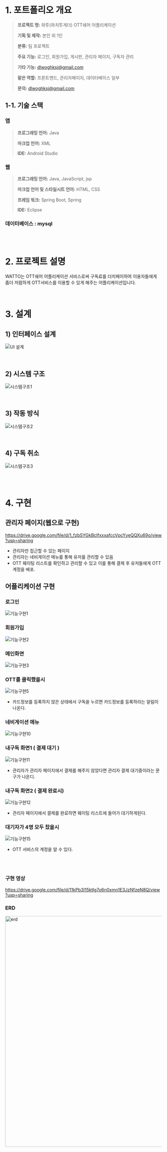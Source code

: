 # 1. 포트폴리오 개요

> **프로젝트 명:** 와투(와치투게더) OTT쉐어 어플리케이션
>
> **기획 및 제작:** 본인 외 1인
>
> **분류:** 팀 프로젝트
>
> **주요 기능:** 로그인, 회원가입, 게시판, 관리자 페이지, 구독자 관리
>
> **기타 기능:** dlwoghksj@gmail.com
>
> **맡은 역할:** 프론트엔드, 관리자페이지, 데이터베이스 일부
>
> **문의:** dlwoghksj@gmail.com


## 1-1. 기술 스택
### 앱
> **프로그래밍 언어:** Java
> 
> **마크업 언어:** XML
> 
> **IDE:** Android Studio
### 웹
> **프로그래밍 언어:** Java, JavaScript, jsp
> 
> **마크업 언어 및 스타일시트 언어:** HTML, CSS
> 
> **프레임 워크:** Spring Boot, Spring
> 
> **IDE:** Eclipse
### 데이터베이스 : mysql
<br />
<br />

# 2. 프로젝트 설명
WATTO는 OTT쉐어 어플리케이션 서비스로써 구독료를 더치페이하여 이용자들에게 좀더 저렴하게 OTT서비스를 이용할 수 있게 해주는 어플리케이션입니다.

<br />

# 3. 설계
## 1) 인터페이스 설계
![UI 설계](https://github.com/dlwoghksj/mypofo/assets/104198797/6264be0c-35a8-468b-ac3e-2cb81e89ca50)

<br />

## 2) 시스템 구조
![시스템구조1](https://github.com/dlwoghksj/mypofo/assets/104198797/b5c9eb2a-5181-411e-8d7f-d9aad7aa5885)

<br />

## 3) 작동 방식
![시스템구조2](https://github.com/dlwoghksj/mypofo/assets/104198797/d58e6d15-4996-48e0-a4f5-0357e4c83ce1)

<br />

## 4) 구독 취소
![시스템구조3](https://github.com/dlwoghksj/mypofo/assets/104198797/5c870efa-b69b-4ab0-ab5e-db87a7dec831)

<br />
<br />

# 4. 구현
## 관리자 페이지(웹으로 구현)
https://drive.google.com/file/d/1_fzbSYGkBclfxxxafccVpcYyeQQXu69o/view?usp=sharing
- 관리자만 접근할 수 있는 페이지
- 관리자는 네비게이션 메뉴를 통해 유저를 관리할 수 있음
- OTT 웨이팅 리스트를 확인하고 관리할 수 있고 이를 통해 결제 후 유저들에게 OTT계정을 배포.

## 어플리케이션 구현
### 로그인
![기능구현1](https://github.com/dlwoghksj/mypofo/assets/104198797/04345a99-f1de-4c36-b0e1-566113b5f50d)
### 회원가입
![기능구현2](https://github.com/dlwoghksj/mypofo/assets/104198797/97e7a80e-71a0-4f74-93b6-ffdce8f40afe)
### 메인화면
![기능구현3](https://github.com/dlwoghksj/mypofo/assets/104198797/cc31257d-cffa-4c00-bce3-1bd7b31d912c)
### OTT를 클릭했을시
![기능구현5](https://github.com/dlwoghksj/mypofo/assets/104198797/366ddc58-f93f-4f36-960e-c44586aa274f)
- 카드정보를 등록하지 않은 상태에서 구독을 누르면 카드정보를 등록하라는 알림이 나온다.
### 네비게이션 메뉴
![기능구현10](https://github.com/dlwoghksj/mypofo/assets/104198797/e1134f57-1188-4347-8909-4820adbbd185)
### 내구독 화면1 ( 결제 대기 )
![기능구현11](https://github.com/dlwoghksj/mypofo/assets/104198797/9bd5e269-ca5d-46ef-82f4-bc8cbf8e2ff9)
- 관리자가 관리자 페이지에서 결제를 해주지 않았다면 관리자 결제 대기중이라는 문구가 나온디.
### 내구독 화면2 ( 결제 완료시)
![기능구현12](https://github.com/dlwoghksj/mypofo/assets/104198797/9e83df5f-5acf-47db-a1f3-d48426c49709)
- 관리자 페이지에서 결제를 완료하면 웨이팅 리스트에 들어가 대기하게된다.
### 대기자가 4명 모두 찼을시
![기능구현15](https://github.com/dlwoghksj/mypofo/assets/104198797/c08cce61-e67b-4142-b97a-892059e399d5)
- OTT 서비스의 계정을 알 수 있다.
<br />
<br />

### 구현 영상
https://drive.google.com/file/d/11kPb3I15ktlg7o6n0xmn1E3JzNfzeN8Q/view?usp=sharing

### ERD
<img width="743" alt="erd" src="https://github.com/dlwoghksj/mypofo/assets/104198797/edbcd4ae-0784-4471-923c-268f1bc6b176">





